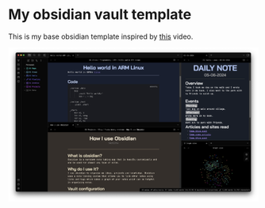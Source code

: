 # My obsidian vault template

This is my base obsidian template inspired by [this](https://www.youtube.com/watch?v=rAkerV8rlow&t=149s) video.

<img src="Vault demo.png">